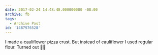 ```yaml
---
date: 2017-02-24 14:48:48.000000000 -08:00
archive: fb
tags: 
  - Archive Post
id: '1487976528'
---
```


I made a cauliflower pizza crust. But instead of cauliflower I used regular flour. Turned out 👌🏿
